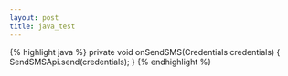```yaml
---
layout: post
title: java_test
---
```


{% highlight java %}
    private void onSendSMS(Credentials credentials) {
        SendSMSApi.send(credentials);
    }
{% endhighlight %}